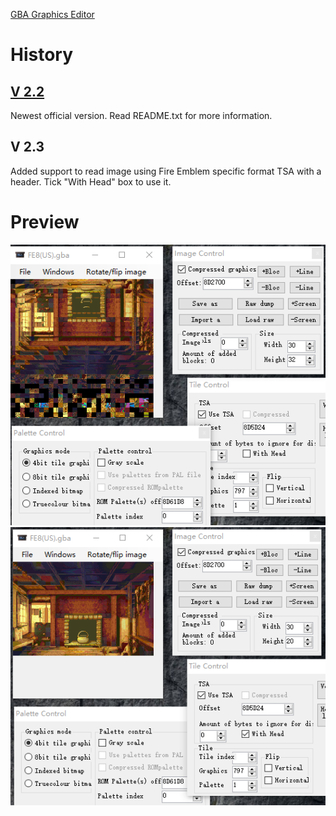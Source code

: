 ﻿[GBA Graphics Editor](https://serenesforest.net/forums/index.php?/topic/26913-nintenlords-hacking-utilities/)

# History

## [V 2.2](https://www.dropbox.com/s/bc335ryiavgp123/GBA%20Graphics%20Editor.zip?dl=0)
Newest official version. Read README.txt for more information.

## V 2.3
Added support to read image using Fire Emblem specific format TSA with a header. Tick "With Head" box to use it.

# Preview
![unticked](https://raw.githubusercontent.com/laqieer/GBA_Graphics_Editor/master/img/Plain_TSA.PNG)
![ticked](https://raw.githubusercontent.com/laqieer/GBA_Graphics_Editor/master/img/TSA_with_Header.PNG)